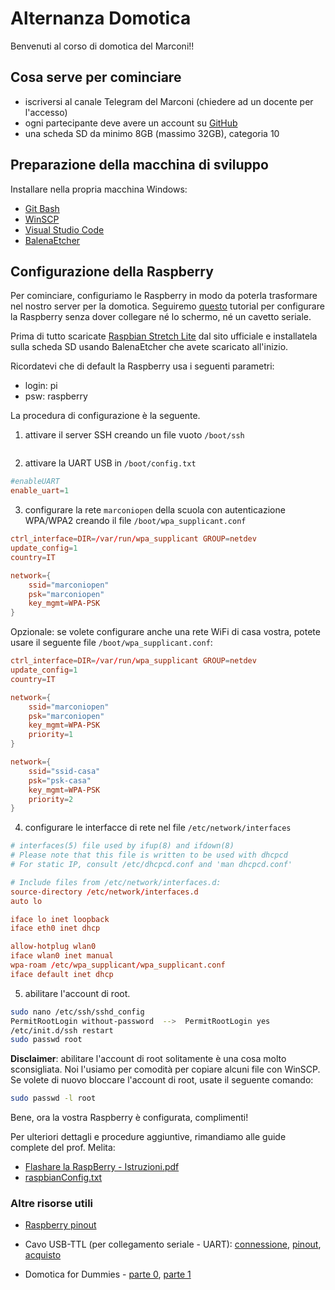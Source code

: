 # Alternanza Domotica

Benvenuti al corso di domotica del Marconi!!

## Cosa serve per cominciare
- iscriversi al canale Telegram del Marconi (chiedere ad un docente per l'accesso)
- ogni partecipante deve avere un account su [GitHub](https://github.com)
- una scheda SD da minimo 8GB (massimo 32GB), categoria 10

## Preparazione della macchina di sviluppo
Installare nella propria macchina Windows:
- [Git Bash](https://git-scm.com/downloads)
- [WinSCP](https://winscp.net/eng/download.php)
- [Visual Studio Code](https://code.visualstudio.com/)
- [BalenaEtcher](https://etcher.io)

## Configurazione della Raspberry
Per cominciare, configuriamo le Raspberry in modo da poterla trasformare nel nostro server per la domotica. Seguiremo [questo](https://desertbot.io/blog/headless-raspberry-pi-3-bplus-ssh-wifi-setup) tutorial per configurare la Raspberry senza dover collegare né lo schermo, né un cavetto seriale.

Prima di tutto scaricate [Raspbian Stretch Lite](https://www.raspberrypi.org/downloads/raspbian/) dal sito ufficiale e installatela sulla scheda SD usando BalenaEtcher che avete scaricato all'inizio.

Ricordatevi che di default la Raspberry usa i seguenti parametri:
- login: pi 
- psw: raspberry

La procedura di configurazione è la seguente.
1. attivare il server SSH creando un file vuoto `/boot/ssh`
```
```
2. attivare la UART USB in `/boot/config.txt`
```conf
#enableUART
enable_uart=1 
```
3. configurare la rete `marconiopen` della scuola con autenticazione WPA/WPA2 creando il file `/boot/wpa_supplicant.conf`
```conf
ctrl_interface=DIR=/var/run/wpa_supplicant GROUP=netdev
update_config=1
country=IT

network={
    ssid="marconiopen"
    psk="marconiopen"
    key_mgmt=WPA-PSK
}
```

Opzionale: se volete configurare anche una rete WiFi di casa vostra, potete usare il seguente file `/boot/wpa_supplicant.conf`:
```conf
ctrl_interface=DIR=/var/run/wpa_supplicant GROUP=netdev
update_config=1
country=IT

network={
    ssid="marconiopen"
    psk="marconiopen"
    key_mgmt=WPA-PSK
	priority=1
}

network={
    ssid="ssid-casa"
    psk="psk-casa"
    key_mgmt=WPA-PSK
	priority=2
}
```
4. configurare le interfacce di rete nel file `/etc/network/interfaces`
```conf
# interfaces(5) file used by ifup(8) and ifdown(8)
# Please note that this file is written to be used with dhcpcd 
# For static IP, consult /etc/dhcpcd.conf and 'man dhcpcd.conf'

# Include files from /etc/network/interfaces.d:
source-directory /etc/network/interfaces.d 
auto lo

iface lo inet loopback
iface eth0 inet dhcp

allow-hotplug wlan0
iface wlan0 inet manual
wpa-roam /etc/wpa_supplicant/wpa_supplicant.conf
iface default inet dhcp
```

5. abilitare l'account di root.
```sh
sudo nano /etc/ssh/sshd_config
PermitRootLogin without-password  -->  PermitRootLogin yes
/etc/init.d/ssh restart
sudo passwd root
```
**Disclaimer**: abilitare l'account di root solitamente è una cosa molto sconsigliata. Noi l'usiamo per comodità per copiare alcuni file con WinSCP. Se volete di nuovo bloccare l'account di root, usate il seguente comando:
```sh
sudo passwd -l root
```

Bene, ora la vostra Raspberry è configurata, complimenti! 

Per ulteriori dettagli e procedure aggiuntive, rimandiamo alle guide complete del prof. Melita:
- [Flashare la RaspBerry - Istruzioni.pdf](resource/Flashare-la-RaspBerry-Istruzioni.pdf)
- [raspbianConfig.txt](resource/raspianConfig.txt)

### Altre risorse utili
- [Raspberry pinout](resource/raspbery-pi-3-gpio-pinout-40-pin-header-block-connector-1-1.png)
- Cavo USB-TTL (per collegamento seriale - UART): [connessione](resource/USBTTLPinout.png), [pinout](resource/usbttlpinout.jpg), [acquisto](https://www.amazon.it/Sumind-Raspberry-Programmazione-Seriale-Supported/dp/B01N4X3BJB/ref=sr_1_fkmr2_1?ie=UTF8&qid=1553507750&sr=8-1-fkmr2&keywords=Usb+To+TTL+Pl2303ta)

- Domotica for Dummies - [parte 0](resource/domotica4dummies/domotica4dummies_parte-0.pdf), [parte 1](resource/domotica4dummies/domotica4dummies_parte-1.pdf)

